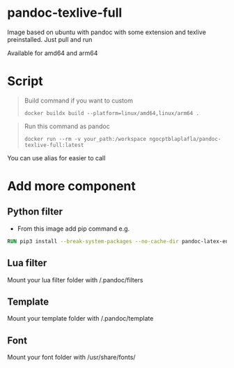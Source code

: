 pandoc-texlive-full
===
Image based on ubuntu with pandoc with some extension and texlive preinstalled. Just pull and run

Available for amd64 and arm64

# Script
> Build command if you want to custom
> ```shell
> docker buildx build --platform=linux/amd64,linux/arm64 .
>```

> Run this command as pandoc
> ```shell
> docker run --rm -v your_path:/workspace ngocptblaplafla/pandoc-texlive-full:latest
>```

You can use alias for easier to call

# Add more component
## Python filter
- From this image add pip command e.g.
```dockerfile
RUN pip3 install --break-system-packages --no-cache-dir pandoc-latex-environment
```

## Lua filter
Mount your lua filter folder with /.pandoc/filters

## Template
Mount your template folder with /.pandoc/template

## Font
Mount your font folder with /usr/share/fonts/
